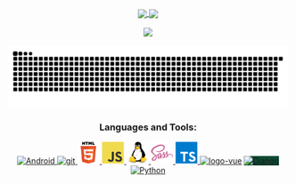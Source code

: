 <div align="center"> 
  <a href="https://github.com/claudinei-casa">
  <img height="170em"   align="center" src="https://github-readme-stats.vercel.app/api?username=claudinei-casa&show_icons=true&theme=dark&include_all_commits=true&count_private=true"/>
  <img height="170em"  align="center" src="https://github-readme-stats.vercel.app/api/top-langs/?username=claudinei-casa&&layout=compact&hide=shell&theme=dark"/>
</div>
 <br>
<div  align="center"> 
<a href="https://www.linkedin.com/in/claudinei-casa-2405b0149/" target="_blank"><img src="https://img.shields.io/badge/-LinkedIn-%230077B5?style=for-the-badge&logo=linkedin&logoColor=white" target="_blank"></a> 
 
  ![Snake animation](https://github.com/claudinei-casa/claudinei-casa/blob/output/github-contribution-grid-snake.svg)
 
</div>

<h3 align="center">Languages and Tools:</h3>
<p align="center">
        <a href="https://developer.android.com/" target="_blank"> <img src="https://developer.android.com/static/images/logos/android.svg" alt="Android" width="40" height="40" /> </a>
        <a href="https://git-scm.com/" target="_blank"> <img src="https://www.vectorlogo.zone/logos/git-scm/git-scm-icon.svg" alt="git" width="40" height="40" /> </a>
        <a href="https://www.w3.org/html/" target="_blank"> <img src="https://raw.githubusercontent.com/devicons/devicon/master/icons/html5/html5-original-wordmark.svg" alt="html5" width="40" height="40" /> </a>
        <a href="https://developer.mozilla.org/en-US/docs/Web/JavaScript" target="_blank"> <img src="https://raw.githubusercontent.com/devicons/devicon/master/icons/javascript/javascript-original.svg" alt="javascript" width="40" height="40" /> </a>
        <a href="https://www.linux.org/" target="_blank"> <img src="https://raw.githubusercontent.com/devicons/devicon/master/icons/linux/linux-original.svg" alt="linux" width="40" height="40" /> </a>
        <a href="https://sass-lang.com" target="_blank"> <img src="https://raw.githubusercontent.com/devicons/devicon/master/icons/sass/sass-original.svg" alt="sass" width="40" height="40" /> </a>
        <a href="https://www.typescriptlang.org/" target="_blank"> <img src="https://raw.githubusercontent.com/devicons/devicon/master/icons/typescript/typescript-original.svg" alt="typescript" width="40" height="40" /> </a>
  <a href="https://vuejs.org/" target="_blank"> <img alt="logo-vue" src="https://sfc.vuejs.org/logo.svg" width="40" height="40"></a>
  <a href="https://www.djangoproject.com/" target="_blank" style="background-color: #0C4B33;"> <img src="https://code.djangoproject.com/chrome/site/img/logo-django.svg" alt="Django" width="40" height="40" /> </a>
  <a href="https://www.python.org/" target="_blank"> <img width="40" height="40" src="https://www.python.org/static/img/python-logo-large.c36dccadd999.png?1576869008" alt="Python" width="40" height="40" /> </a>
</p>
